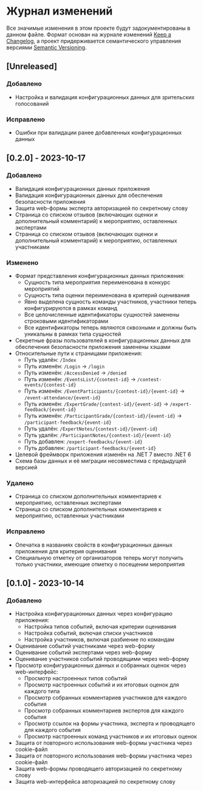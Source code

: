 # Журнал изменений

Все значимые изменения в этом проекте будут задокументированы в данном файле. Формат основан на журнале изменений [Keep a Changelog](https://keepachangelog.com/ru/1.1.0/), а проект придерживается семантического управления версиями [Semantic Versioning](https://semver.org/lang/ru/).

## [Unreleased]

### Добавлено
- Настройка и валидация конфигурационных данных для зрительских голосований

### Исправлено
- Ошибки при валидации ранее добавленных конфигурационных данных

## [0.2.0] - 2023-10-17

### Добавлено
- Валидация конфигурационных данных приложения
- Валидация конфигурационных данных для обеспечения безопасности приложения
- Защита web-формы эксперта авторизацией по секретному слову
- Страница со списком отзывов (включающих оценки и дополнительный комментарий) к мероприятию, оставленных экспертами
- Страница со списком отзывов (включающих оценки и дополнительный комментарий) к мероприятию, оставленных участниками

### Изменено
- Формат представления конфигурационных данных приложения:
  - Сущность типа мероприятия переименована в конкурс мероприятий
  - Сущность типа оценки переименована в критерий оценивания
  - Явно выделена сущность команды участников, участники теперь конфигурируются в рамках команд
  - Все целочисленные идентификаторы сущностей заменены строковыми идентификаторами
  - Все идентификаторы теперь являются сквозными и должны быть уникальны в рамках типа сущностей
- Секретные фразы пользователей в конфигурационных данных для обеспечения безопасности приложения заменены хэшами
- Относительные пути к страницами приложения:
  - Путь удалён: `/Index`
  - Путь изменён: `/Login` -> `/login`
  - Путь изменён: `/AccessDenied` -> `/denied`
  - Путь изменён: `/EventsList/{contest-id}` -> `/contest-events/{contest-id}`
  - Путь изменён: `/EventParticipants/{contest-id}/{event-id}` -> `/event-attendance/{event-id}`
  - Путь изменён: `/ExpertGrade/{contest-id}/{event-id}` -> `/expert-feedback/{event-id}`
  - Путь изменён: `/ParticipantGrade/{contest-id}/{event-id}` -> `/participant-feedback/{event-id}`
  - Путь удалён: `/ExpertNotes/{contest-id}/{event-id}`
  - Путь удалён: `/ParticipantNotes/{contest-id}/{event-id}`
  - Путь добавлен: `/expert-feedbacks/{event-id}`
  - Путь добавлен: `/participant-feedbacks/{event-id}`
- Целевой фреймворк приложения изменён на .NET 7 вместо .NET 6
- Схема базы данных и её миграции несовместима с предыдущей версией

### Удалено
- Страница со списком дополнительных комментариев к мероприятию, оставленных экспертами
- Страница со списком дополнительных комментариев к мероприятию, оставленных участниками

### Исправлено
- Опечатка в названиях свойств в конфигурационных данных приложения для критерия оценивания
- Специальную отметку от организаторов теперь могут получить только участники, имеющие отметку о посещении мероприятия

## [0.1.0] - 2023-10-14

### Добавлено
- Настройка конфигурационных данных через конфигурацию приложения:
  - Настройка типов событий, включая критерии оценивания
  - Настройка событий, включая списки участников
  - Настройка участников, включая разбиение по командам
- Оценивание событий участниками через web-форму
- Оценивание событий экспертами через web-форму
- Оценивание участников событий проводящими через web-форму
- Просмотр конфигурационных данных и собранных оценок через web-интерфейс:
  - Просмотр настроенных типов событий
  - Просмотр настроенных событий и их итоговых оценок для каждого типа
  - Просмотр собранных комментариев участников для каждого события
  - Просмотр собранных комментариев экспертов для каждого события
  - Просмотр ссылок на формы участника, эксперта и проводящего для каждого события
  - Просмотр настроенных команд участников и их итоговых оценок
- Защита от повторного использования web-формы участника через cookie-файл
- Защита от повторного использования web-формы участника через cookie-файл
- Защита web-формы проводящего авторизацией по секретному слову
- Защита web-интерфейса авторизацией по секретному слову
